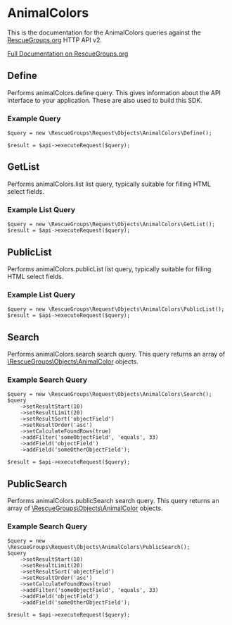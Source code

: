 # AnimalColors

This is the documentation for the AnimalColors queries against the [RescueGroups.org](https://www.rescuegroups.org/) HTTP API v2.

[Full Documentation on RescueGroups.org](https://userguide.rescuegroups.org/display/APIDG/Object+definitions#Objectdefinitions-animalColors)

## Define
Performs animalColors.define query. This gives information about the API interface to your application. These are also used to build this SDK.

### Example Query

    $query = new \RescueGroups\Request\Objects\AnimalColors\Define();

    $result = $api->executeRequest($query);
## GetList
Performs animalColors.list list query, typically suitable for filling HTML select fields.

### Example List Query

    $query = new \RescueGroups\Request\Objects\AnimalColors\GetList();
    $result = $api->executeRequest($query);
## PublicList
Performs animalColors.publicList list query, typically suitable for filling HTML select fields.

### Example List Query

    $query = new \RescueGroups\Request\Objects\AnimalColors\PublicList();
    $result = $api->executeRequest($query);
## Search
Performs animalColors.search search query. This query returns an array of [\RescueGroups\Objects\AnimalColor](../../../src/Objects/AnimalColor.php) objects.

### Example Search Query

    $query = new \RescueGroups\Request\Objects\AnimalColors\Search();
    $query
        ->setResultStart(10)
        ->setResultLimit(20)
        ->setResultSort('objectField')
        ->setResultOrder('asc')
        ->setCalculateFoundRows(true)
        ->addFilter('someObjectField', 'equals', 33)
        ->addField('objectField')
        ->addField('someOtherObjectField');

    $result = $api->executeRequest($query);
## PublicSearch
Performs animalColors.publicSearch search query. This query returns an array of [\RescueGroups\Objects\AnimalColor](../../../src/Objects/AnimalColor.php) objects.

### Example Search Query

    $query = new \RescueGroups\Request\Objects\AnimalColors\PublicSearch();
    $query
        ->setResultStart(10)
        ->setResultLimit(20)
        ->setResultSort('objectField')
        ->setResultOrder('asc')
        ->setCalculateFoundRows(true)
        ->addFilter('someObjectField', 'equals', 33)
        ->addField('objectField')
        ->addField('someOtherObjectField');

    $result = $api->executeRequest($query);
